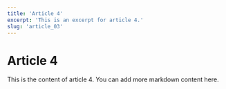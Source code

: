 ```yaml
---
title: 'Article 4'
excerpt: 'This is an excerpt for article 4.'
slug: 'article_03'
---
```


# Article 4

This is the content of article 4. You can add more markdown content here.
